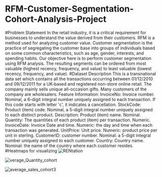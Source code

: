 # RFM-Customer-Segmentation-Cohort-Analysis-Project
#Problem Statement
In the retail industry, it is a critical requirement for businesses to understand the value derived from their customers. RFM is a method used for analyzing customer value. Customer segmentation is the practice of segregating the customer base into groups of individuals based on some common characteristics, such as age, gender, interests, and spending habits. Our objective here is to perform customer segmentation using RFM analysis. The resulting segments can be ordered from most valuable (highest recency, frequency, and value) to least valuable (lowest recency, frequency, and value).
#Dataset Description
This is a transnational data set which contains all the transactions occurring between 01/12/2010 and 09/12/2011 for a UK-based and registered non-store online retail. The company mainly sells unique all-occasion gifts. Many customers of the company are wholesalers.
Feature Information:
InvoiceNo: Invoice number. Nominal, a 6-digit integral number uniquely assigned to each transaction. If this code starts with letter 'c', it indicates a cancellation.
StockCode: Product (item) code. Nominal, a 5-digit integral number uniquely assigned to each distinct product.
Description: Product (item) name. Nominal.
Quantity: The quantities of each product (item) per transaction. Numeric.
InvoiceDate: Invoice Date and time. Numeric: the day and time when each transaction was generated.
UnitPrice: Unit price. Numeric: product price per unit in sterling.
CustomerID: customer number. Nominal: a 5-digit integral number uniquely assigned to each customer. 
Country: Country name. Nominal: the name of the country where each customer resides.
#Heatmaps for visualizing 
![RENtation](https://github.com/RahafAlshahrany/RFM-Customer-Segmentation-Cohort-Analysis-Project/assets/143160674/13523448-0e24-4bc3-8e4a-abbebd55a8a6)

![verage_Quantity_cohort](https://github.com/RahafAlshahrany/RFM-Customer-Segmentation-Cohort-Analysis-Project/assets/143160674/3fb96080-f4c8-4e3a-85d6-c05b18fdc83f)

![average_sales_cohort3](https://github.com/RahafAlshahrany/RFM-Customer-Segmentation-Cohort-Analysis-Project/assets/143160674/3ef0748c-758e-455c-9d1c-e0283ac696c2)

